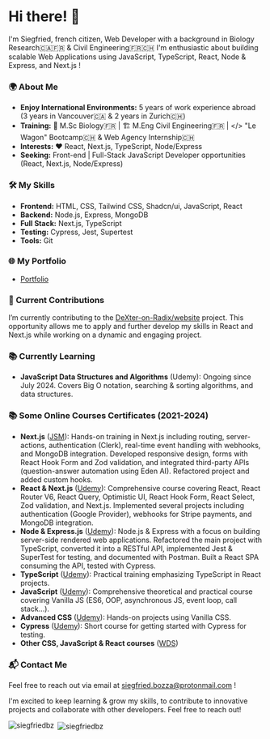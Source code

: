 # Hi there! 👋

I'm Siegfried, french citizen, Web Developer with a background in Biology Research🇨🇦🇫🇷  &  Civil Engineering🇫🇷🇨🇭
I'm enthusiastic about building scalable Web Applications using JavaScript, TypeScript, React, Node & Express, and Next.js !

### 🌍 About Me
- **Enjoy International Environments:** 5 years of work experience abroad (3 years in Vancouver🇨🇦 & 2 years in Zurich🇨🇭)
- **Training:** 🧬 M.Sc Biology🇫🇷  | 🏗️ M.Eng Civil Engineering🇫🇷  | </> "Le Wagon" Bootcamp🇨🇭 & Web Agency Internship🇨🇭
- **Interests:** ❤️ React, Next.js, TypeScript, Node/Express
- **Seeking:** Front-end | Full-Stack JavaScript Developer opportunities (React, Next.js, Node/Express)

### 🛠️ My Skills
- **Frontend:** HTML, CSS, Tailwind CSS, Shadcn/ui, JavaScript, React
- **Backend:** Node.js, Express, MongoDB
- **Full Stack:** Next.js, TypeScript
- **Testing:** Cypress, Jest, Supertest
- **Tools:** Git

### 🌐 My Portfolio
- [Portfolio](https://siegfried-bozza-portfolio.vercel.app)

### 🌟 Current Contributions 
I’m currently contributing to the [DeXter-on-Radix/website](https://github.com/DeXter-on-Radix/website) project. 
This opportunity allows me to apply and further develop my skills in React and Next.js while working on a dynamic and engaging project.

### 📚 Currently Learning
- **JavaScript Data Structures and Algorithms** (Udemy): Ongoing since July 2024. Covers Big O notation, searching & sorting algorithms, and data structures.

### 📚 Some Online Courses Certificates (2021-2024)
- **Next.js** ([JSM](https://certificate.jsmastery.pro/verify/a66148b110546)): Hands-on training in Next.js including routing, server-actions, authentication (Clerk), real-time event handling with webhooks, and MongoDB integration. Developed responsive design, forms with React Hook Form and Zod validation, and integrated third-party APIs (question-answer automation using Eden AI). Refactored project and added custom hooks.
- **React & Next.js** ([Udemy](https://www.udemy.com/certificate/UC-cba22e8d-d752-449b-87b7-2b47275125c6/)): Comprehensive course covering React, React Router V6, React Query, Optimistic UI, React Hook Form, React Select, Zod validation, and Next.js. Implemented several projects including authentication (Google Provider), webhooks for Stripe payments, and MongoDB integration.
- **Node & Express.js** ([Udemy](https://www.udemy.com/certificate/UC-582152b5-5769-49ae-ae9d-8682fb1b9217/)): Node.js & Express with a focus on building server-side rendered web applications. Refactored the main project with TypeScript, converted it into a RESTful API, implemented Jest & SuperTest for testing, and documented with Postman. Built a React SPA consuming the API, tested with Cypress.
- **TypeScript** ([Udemy](https://www.udemy.com/certificate/UC-43eb2b16-c0b2-4dc0-a6ce-8123de062518/)): Practical training emphasizing TypeScript in React projects.
- **JavaScript** ([Udemy](https://www.udemy.com/certificate/UC-c240bd45-f730-42aa-88cd-98489b88cac4/)): Comprehensive theoretical and practical course covering Vanilla JS (ES6, OOP, asynchronous JS, event loop, call stack…).
- **Advanced CSS** ([Udemy](https://www.udemy.com/certificate/UC-2c40aad4-9811-42cc-abaf-37925bc0b4db/)): Hands-on projects using Vanilla CSS.
- **Cypress** ([Udemy](https://www.udemy.com/certificate/UC-17a40a8a-4039-4cc2-851a-ab07f0f58bde/)): Short course for getting started with Cypress for testing.
- **Other CSS, JavaScript & React courses** ([WDS](https://docs.google.com/document/d/1LnhxpDyz8x3JteSXjgAvDkNNFYZQIUnZuH39B8qFeNU/edit?usp=sharing))

### 📬 Contact Me
Feel free to reach out via email at [siegfried.bozza@protonmail.com](mailto:siegfried.bozza@protonmail.com) !

I'm excited to keep learning & grow my skills, to contribute to innovative projects and collaborate with other developers. Feel free to reach out!

<p><img align="left" src="https://github-readme-stats.vercel.app/api/top-langs?username=siegfriedbz&show_icons=true&locale=en&layout=compact" alt="siegfriedbz" /></p>

<p>&nbsp;<img align="center" src="https://github-readme-stats.vercel.app/api?username=siegfriedbz&show_icons=true&locale=en" alt="siegfriedbz" /></p>




